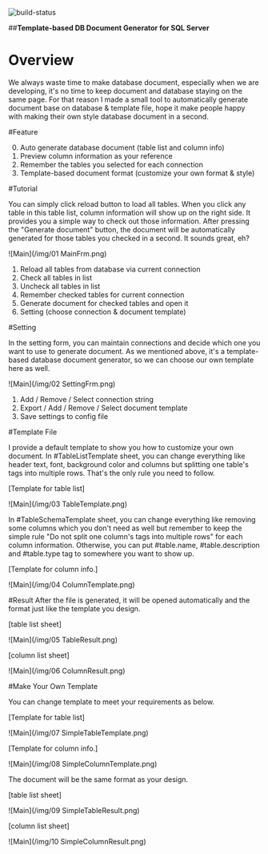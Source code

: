 ![build-status](https://travis-ci.org/wasichris/Tool-TemplateBasedDbDocumentMaker.svg?branch=master)

##**Template-based DB Document Generator for SQL Server**

# Overview
We always waste time to make database document, especially when we are developing, it's no time to keep document and database staying on the same page. For that reason I made a small tool to automatically generate document base on database & template file, hope it make people happy with making their own style database document in a second.

#Feature

0. Auto generate database document (table list and column info)
0. Preview column information as your reference
0. Remember the tables you selected for each connection
0. Template-based document format (customize your own format & style)

#Tutorial

You can simply click reload button to load all tables. When you click any table in this table list, column information will show up on the right side. It provides you a simple way to check out those information. After pressing the "Generate document" button, the document will be automatically generated for those tables you checked in a second. It sounds great, eh? 

![Main](/img/01 MainFrm.png)

1. Reload all tables from database via current connection
2. Check all tables in list
3. Uncheck all tables in list
4. Remember checked tables for current connection
5. Generate document for checked tables and open it 
6. Setting (choose connection & document template)


#Setting

In the setting form, you can maintain connections and decide which one you want to use to generate document. As we mentioned above, it's a template-based database document generator, so we can choose our own template here as well.

![Main](/img/02 SettingFrm.png)

1. Add / Remove / Select connection string
2. Export / Add / Remove / Select document template
3. Save settings to config file

#Template File

I provide a default template to show you how to customize your own document. In #TableListTemplate sheet, you can change everything like header text, font, background color and columns but splitting one table's tags into multiple rows. That's the only rule you need to follow.

 

[Template for table list]

![Main](/img/03 TableTemplate.png)

In #TableSchemaTemplate sheet, you can change everything like removing some columns which you don't need as well but remember to keep the simple rule "Do not split one column's tags into multiple rows" for each column information. Otherwise, you can put #table.name, #table.description and #table.type tag to somewhere you want to show up.

[Template for column info.]

![Main](/img/04 ColumnTemplate.png)


#Result
After the file is generated, it will be opened automatically and the format just like the template you design.

[table list sheet]

![Main](/img/05 TableResult.png)

[column list sheet]

![Main](/img/06 ColumnResult.png)

#Make Your Own Template

You can change template to meet your requirements as below.

[Template for table list]

![Main](/img/07 SimpleTableTemplate.png)


[Template for column info.]

![Main](/img/08 SimpleColumnTemplate.png)

The document will be the same format as your design.

[table list sheet]

![Main](/img/09 SimpleTableResult.png)

[column list sheet]

![Main](/img/10 SimpleColumnResult.png)
